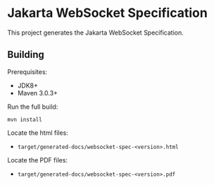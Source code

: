 Jakarta WebSocket Specification
============================

This project generates the Jakarta WebSocket Specification.

Building
--------

Prerequisites:

* JDK8+
* Maven 3.0.3+

Run the full build:

`mvn install`

Locate the html files:
- `target/generated-docs/websocket-spec-<version>.html`

Locate the PDF files:
- `target/generated-docs/websocket-spec-<version>.pdf`
